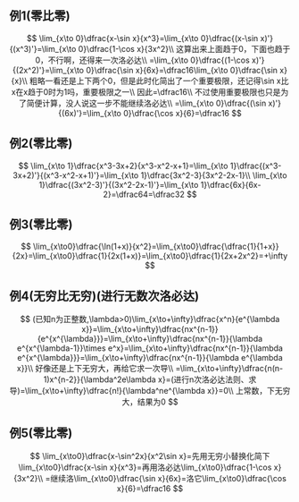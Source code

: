 ## 例1(零比零)

$$
\lim_{x\to 0}\dfrac{x-\sin x}{x^3}=\lim_{x\to 0}\dfrac{(x-\sin x)'}{(x^3)'}=\lim_{x\to 0}\dfrac{1-\cos x}{3x^2}\\
这算出来上面趋于0，下面也趋于0，不行啊，还得来一次洛必达\\
=\lim_{x\to 0}\dfrac{(1-\cos x)'}{(2x^2)'}=\lim_{x\to 0}\dfrac{\sin x}{6x}=\dfrac16\lim_{x\to 0}\dfrac{\sin x}{x}\\
粗略一看还是上下两个0，但是此时化简出了一个重要极限，还记得\sin x比x在x趋于0时为1吗，重要极限之一\\
因此=\dfrac16\\
不过使用重要极限也只是为了简便计算，没人说这一步不能继续洛必达\\
=\lim_{x\to 0}\dfrac{(\sin x)'}{(6x)'}=\lim_{x\to 0}\dfrac{\cos x}{6}=\dfrac16
$$

## 例2(零比零)

$$
\lim_{x\to 1}\dfrac{x^3-3x+2}{x^3-x^2-x+1}=\lim_{x\to 1}\dfrac{(x^3-3x+2)'}{(x^3-x^2-x+1)'}=\lim_{x\to 1}\dfrac{3x^2-3}{3x^2-2x-1}\\
\lim_{x\to 1}\dfrac{(3x^2-3)'}{(3x^2-2x-1)'}=\lim_{x\to 1}\dfrac{6x}{6x-2}=\dfrac64=\dfrac32
$$

## 例3(零比零)

$$
\lim_{x\to0}\dfrac{\ln(1+x)}{x^2}=\lim_{x\to0}\dfrac{\dfrac{1}{1+x}}{2x}=\lim_{x\to0}\dfrac{1}{2x(1+x)}=\lim_{x\to0}\dfrac{1}{2x+2x^2}=+\infty
$$

## 例4(无穷比无穷)(进行无数次洛必达)

$$
(已知n为正整数,\lambda>0)\lim_{x\to+\infty}\dfrac{x^n}{e^{\lambda x}}=\lim_{x\to+\infty}\dfrac{nx^{n-1}}{e^{x^{\lambda}}}=\lim_{x\to+\infty}\dfrac{nx^{n-1}}{\lambda e^{x^{\lambda-1}}\times e^x}=\lim_{x\to+\infty}\dfrac{nx^{n-1}}{\lambda e^{x^{\lambda}}}=\lim_{x\to+\infty}\dfrac{nx^{n-1}}{\lambda e^{\lambda x}}\\
好像还是上下无穷大，再给它求一次导\\
=\lim_{x\to+\infty}\dfrac{n(n-1)x^{n-2}}{\lambda^2e\lambda x}=(进行n次洛必达法则、求导)=\lim_{x\to+\infty}\dfrac{n!}{\lambda^ne^{\lambda x}}=0\\
上常数，下无穷大，结果为0
$$

## 例5(零比零)

$$
\lim_{x\to0}\dfrac{x-\sin^2x}{x^2\sin x}=先用无穷小替换化简下\lim_{x\to0}\dfrac{x-\sin x}{x^3}=再用洛必达\lim_{x\to0}\dfrac{1-\cos x}{3x^2}\\
=继续洛\lim_{x\to0}\dfrac{\sin x}{6x}=洛它\lim_{x\to0}\dfrac{\cos x}{6}=\dfrac16
$$
